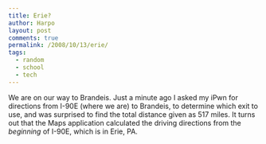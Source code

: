```yaml
---
title: Erie?
author: Harpo
layout: post
comments: true
permalink: /2008/10/13/erie/
tags:
  - random
  - school
  - tech
---
```

We are on our way to Brandeis. Just a minute ago I asked my iPwn for directions from I-90E (where we are) to Brandeis, to determine which exit to use, and was surprised to find the total distance given as 517 miles. It turns out that the Maps application calculated the driving directions from the *beginning* of I-90E, which is in Erie, PA.